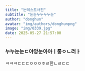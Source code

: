 ```yaml
---
title: "눈테스트사진"
subtitle: "눈눈누누누누눈"
author: "donghun"
avatar: "img/authors/donghunpng"
image: "img/0339.jpg"
date: 2025-05-27 21:57:00
---
```

### 누누눈눈ㄷ야앙눈아아ㅣ롱ㅇㄴ러ㅏ
ㅋㅋㅋㄷㄷㄷㅇㅇㅇㅎㄹ한ㄴㄹㄷㄷ
